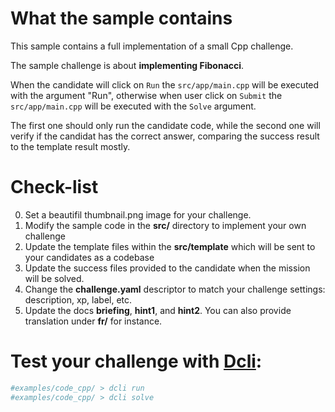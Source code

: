 # What the sample contains
This sample contains a full implementation of a small Cpp challenge.

The sample challenge is about **implementing Fibonacci**.

When the candidate will click on `Run` the `src/app/main.cpp` will be executed with the argument "Run", otherwise when user click 
on `Submit` the `src/app/main.cpp` will be executed with the `Solve` argument.

The first one should only run the candidate code, while the second one will verify if the candidat has the correct answer, comparing the success result to the template result mostly.


# Check-list
0. Set a beautifil thumbnail.png image for your challenge.
1. Modify the sample code in the **src/** directory to implement your own challenge
2. Update the template files within the **src/template** which will be sent to your candidates as a codebase
3. Update the success files provided to the candidate when the mission will be solved.
4. Change the **challenge.yaml** descriptor to match your challenge settings: description, xp, label, etc.
5. Update the docs **briefing**, **hint1**, and **hint2**. You can also provide translation under **fr/** for instance.


# Test your challenge with [Dcli](https://github.com/deadlock-resources/dcli):
```bash
#examples/code_cpp/ > dcli run
#examples/code_cpp/ > dcli solve
```

